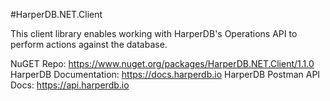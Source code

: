 
#HarperDB.NET.Client

This client library enables working with HarperDB's Operations API to perform actions against the database. 

NuGET Repo: https://www.nuget.org/packages/HarperDB.NET.Client/1.1.0
HarperDB Documentation: https://docs.harperdb.io
HarperDB Postman API Docs: https://api.harperdb.io